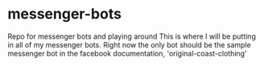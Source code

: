 # messenger-bots
Repo for messenger bots and playing around
This is where I will be putting in all of my messenger bots. Right now the only bot should be the sample messenger bot in the facebook documentation, 'original-coast-clothing'
